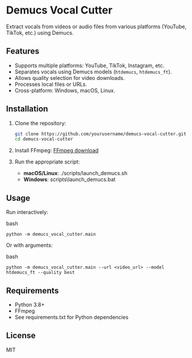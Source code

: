 # Demucs Vocal Cutter

Extract vocals from videos or audio files from various platforms (YouTube, TikTok, etc.) using Demucs.

## Features

- Supports multiple platforms: YouTube, TikTok, Instagram, etc.
- Separates vocals using Demucs models (`htdemucs`, `htdemucs_ft`).
- Allows quality selection for video downloads.
- Processes local files or URLs.
- Cross-platform: Windows, macOS, Linux.

## Installation

1. Clone the repository:
   ```bash
   git clone https://github.com/yourusername/demucs-vocal-cutter.git
   cd demucs-vocal-cutter
   ```


2. Install FFmpeg: [FFmpeg download](https://ffmpeg.org/download.html)
3. Run the appropriate script:
   * **macOS/Linux**: ./scripts/launch\_demucs.sh
   * **Windows**: scripts\\launch\_demucs.bat

## Usage

Run interactively:

bash

```
python -m demucs_vocal_cutter.main
```

Or with arguments:

bash

```
python -m demucs_vocal_cutter.main --url <video_url> --model htdemucs_ft --quality best
```

## Requirements

* Python 3.8+
* FFmpeg
* See requirements.txt for Python dependencies

## License

MIT
